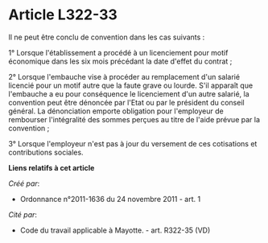 # Article L322-33

Il ne peut être conclu de convention dans les cas suivants : 

1° Lorsque l'établissement a procédé à un licenciement pour motif économique dans les six mois précédant la date d'effet du
contrat ; 

2° Lorsque l'embauche vise à procéder au remplacement d'un salarié licencié pour un motif autre que la faute grave ou lourde.
S'il apparaît que l'embauche a eu pour conséquence le licenciement d'un autre salarié, la convention peut être dénoncée par
l'Etat ou par le président du conseil général. La dénonciation emporte obligation pour l'employeur de rembourser
l'intégralité des sommes perçues au titre de l'aide prévue par la convention ; 

3° Lorsque l'employeur n'est pas à jour du versement de ces cotisations et contributions sociales.

**Liens relatifs à cet article**

_Créé par_:

  - Ordonnance n°2011-1636 du 24 novembre 2011 - art. 1

_Cité par_:

  - Code du travail applicable à Mayotte. - art. R322-35 (VD)
